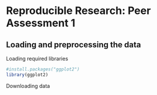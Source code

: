 # Reproducible Research: Peer Assessment 1


## Loading and preprocessing the data
Loading required libraries

```r
#install.packages("ggplot2")
library(ggplot2)
```
Downloading data























